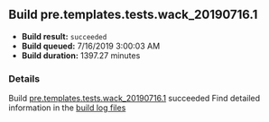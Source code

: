 ## Build pre.templates.tests.wack_20190716.1
- **Build result:** `succeeded`
- **Build queued:** 7/16/2019 3:00:03 AM
- **Build duration:** 1397.27 minutes
### Details
Build [pre.templates.tests.wack_20190716.1](https://winappstudio.visualstudio.com/web/build.aspx?pcguid=a4ef43be-68ce-4195-a619-079b4d9834c2&builduri=vstfs%3a%2f%2f%2fBuild%2fBuild%2f29627) succeeded
Find detailed information in the [build log files](https://uwpctdiags.blob.core.windows.net/buildlogs/pre.templates.tests.wack_20190716.1_logs.zip)
